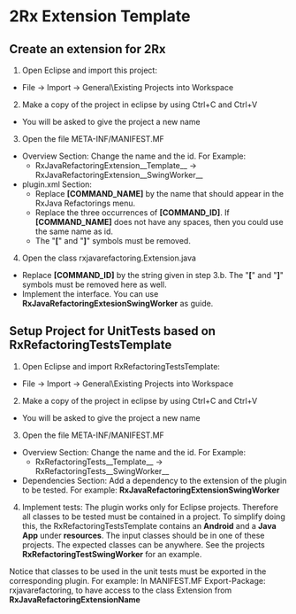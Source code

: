 # 2Rx Extension Template

## Create an extension for 2Rx

1. Open Eclipse and import this project:
  - File -> Import -> General\Existing Projects into Workspace
2. Make a copy of the project in eclipse by using Ctrl+C and Ctrl+V
  - You will be asked to give the project a new name
3. Open the file META-INF/MANIFEST.MF
  - Overview Section: Change the name and the id. For Example:
    - RxJavaRefactoringExtension__Template__ -> RxJavaRefactoringExtension__SwingWorker__
  - plugin.xml Section:
    - Replace __[COMMAND_NAME]__ by the name that should appear in the
      RxJava Refactorings menu.
    - Replace the three occurrences of __[COMMAND_ID]__. If __[COMMAND_NAME]__
      does not have any spaces, then you could use the same name as id.
    - The "__[__" and "__]__" symbols must be removed.
4. Open the class rxjavarefactoring.Extension.java
  - Replace __[COMMAND_ID]__ by the string given in step 3.b. The "__[__" and "__]__"
    symbols must be removed here as well.
  - Implement the interface. You can use __RxJavaRefactoringExtesionSwingWorker__ 
    as guide.

## Setup Project for UnitTests based on RxRefactoringTestsTemplate

1. Open Eclipse and import RxRefactoringTestsTemplate:
 - File -> Import -> General\Existing Projects into Workspace
2. Make a copy of the project in eclipse by using Ctrl+C and Ctrl+V
 - You will be asked to give the project a new name
3. Open the file META-INF/MANIFEST.MF
 - Overview Section: Change the name and the id. For Example:
   - RxRefactoringTests__Template__ -> RxRefactoringTests__SwingWorker__
 - Dependencies Section: Add a dependency to the extension of the plugin
   to be tested. For example: __RxJavaRefactoringExtensionSwingWorker__
4. Implement tests: The plugin works only for Eclipse projects. Therefore all
   classes to be tested must be contained in a project. To simplify doing this,
   the RxRefactoringTestsTemplate contains an __Android__ and a __Java App__ under __resources__.
   The input classes should be in one of these projects. The expected classes 
   can be anywhere. See the projects __RxRefactoringTestSwingWorker__
   for an example.

Notice that classes to be used in the unit tests must be exported in the 
corresponding plugin. For example: In MANIFEST.MF Export-Package: rxjavarefactoring, to
have access to the class Extension from __RxJavaRefactoringExtensionName__

